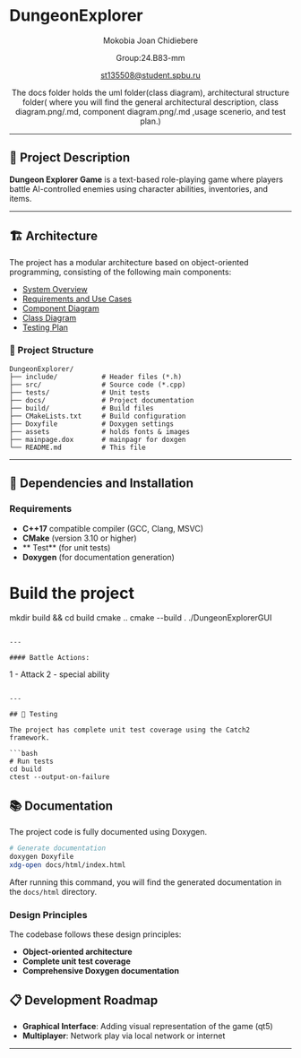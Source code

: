 # DungeonExplorer

<div align="center">
Mokobia Joan Chidiebere

Group:24.B83-mm

st135508@student.spbu.ru

The docs folder holds the uml folder(class diagram), architectural structure folder( where you will find the general architectural description, class diagram.png/.md, component diagram.png/.md ,usage scenerio, and test plan.)

</div>

---

## 📖 Project Description

**Dungeon Explorer Game** is a text-based role-playing game where players battle AI-controlled enemies using character abilities, inventories, and items.


---

## 🏗️ Architecture

The project has a modular architecture based on object-oriented programming, consisting of the following main components:

- [System Overview](docs/architecture/architecture.md)
- [Requirements and Use Cases](docs/architecture/usage_scenarios.md)
- [Component Diagram](docs/architecture/component_diagram.md)
- [Class Diagram](docs/architecture/class_diagram.md)
- [Testing Plan](docs/architecture/test_plan.md)

### 📂 Project Structure

```
DungeonExplorer/
├── include/           # Header files (*.h)
├── src/               # Source code (*.cpp)
├── tests/             # Unit tests
├── docs/              # Project documentation
├── build/             # Build files
├── CMakeLists.txt     # Build configuration
├── Doxyfile           # Doxygen settings
├── assets             # holds fonts & images
├── mainpage.dox       # mainpagr for doxgen
└── README.md          # This file
```

---

## 🔧 Dependencies and Installation

### Requirements

- **C++17** compatible compiler (GCC, Clang, MSVC)
- **CMake** (version 3.10 or higher)
- ** Test** (for unit tests)
- **Doxygen** (for documentation generation)

# Build the project
mkdir build && cd build
cmake ..
cmake --build .
./DungeonExplorerGUI
```

---

#### Battle Actions:
```
1 - Attack
2 - special ability

```

---

## 🧪 Testing

The project has complete unit test coverage using the Catch2 framework.

```bash
# Run tests
cd build
ctest --output-on-failure

```

## 📚 Documentation

The project code is fully documented using Doxygen.

```bash
# Generate documentation
doxygen Doxyfile
xdg-open docs/html/index.html
```

After running this command, you will find the generated documentation in the `docs/html` directory.


### Design Principles

The codebase follows these design principles:
- **Object-oriented architecture** 
- **Complete unit test coverage**
- **Comprehensive Doxygen documentation**


## 📋 Development Roadmap

- **Graphical Interface**: Adding visual representation of the game (qt5)
- **Multiplayer**: Network play via local network or internet

---
